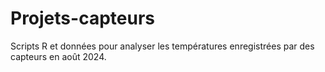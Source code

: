 # Projets-capteurs
Scripts R et données pour analyser les températures enregistrées par des capteurs en août 2024.
